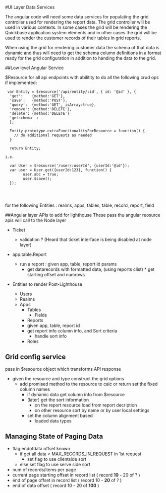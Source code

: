 #UI Layer Data Services

The angular code will need some data services for populating the grid controller used for rendering the report data. The grid controller will be used in various contexts. In some cases the grid will be rendering the Quickbase application system elements and in other cases the grid will be used to render the customer records of their tables in grid reports. 

When using the grid for rendering customer data the schema of that data is dynamic and thus will need to get the schema column definitions in a format ready for the grid configuration in addition to handing the data to the grid.


##Low level Angular Service

$Resource for all api endpoints
with abilitity to do all the following crud ops if implemented:

```
 var Entity = $resource('/api/entity/:id', { id: '@id' }, { 
  'get':    {method:'GET'},
  'save':   {method:'POST'},
  'query':  {method:'GET', isArray:true},
  'remove': {method:'DELETE'},
  'delete': {method:'DELETE'} 
  'getschema' :
  };
  
  Entity.prototype.extraFunctionalityForResource = function() {
  	// do additional requests as needed
  }
  
  return Entity;
  
i.e.

  var User = $resource('/user/:userId', {userId:'@id'});
  var user = User.get({userId:123}, function() {
        user.abc = true;
        user.$save();
  });
  

  
```
 for the following Entities : realms, apps, tables, table, record, report, field
 
##Angular layer APIs to add for lighthouse
These pass thu angular reosurce apis will call to the Node layer

* Ticket 
	* validation ? (Heard that ticket interface is being disabled at node layer)
	
* app.table.Report
	* run a report : given app, table, report id params
		* get datarecords with formatted data, (using reports clist) 		* get starting offset and numrows
		
* Entities to render Post-Lighthouse 
	* Users	
	* Realms 
	* Apps
		* Tables
			* Fields
		* Reports
		* 	given app, table, report id 
		* get report info column info, and Sort criteria
			* handle sort info
		* Roles


## Grid config service 
pass in $resource object which transforms API response

* given the resource and type construct the grid options
	* add promised method to the resource to calc or return set the fixed column names
		* if dynamic data get column info from $resource
		* (later) get the sort information
			* on the report resource load from report decription
			* on other resource sort by name or by user local settings
		* set the column alignment based 
			* loaded data types


## Managing State of Paging Data
* flag endofdata offset known
	* 	if get all data < MAX_RECORDS_IN_REQUEST in 1st request
		* set flag to use clientside sort
	* else set flag to use serve side sort
*  num of records/items per page
* current page starting offset in record list ( record **10** - 20 of ? )
* end of page offset in record list ( record 10 - **20** of ? )
* end of data offset ( record 10 - 20 of **100** ) 



